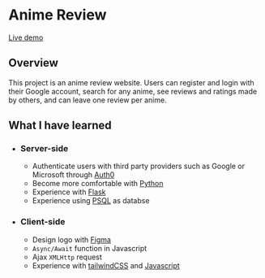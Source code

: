 # Anime Review

[Live demo](https://anime-review-q6b4.onrender.com/)

## Overview
This project is an anime review website. Users can register and login with their Google account, search for any anime, see reviews and ratings made by others, and can leave one review per anime.


## What I have learned

* ### Server-side
    * Authenticate users with third party providers such as Google or Microsoft through [Auth0](https://auth0.com/)
    * Become more comfortable with [Python](https://www.python.org/)
    * Experience with [Flask](https://flask.palletsprojects.com/en/2.2.x/)
    * Experience using [PSQL](https://www.postgresql.org/) as databse


* ### Client-side
    * Design logo with [Figma](https://www.figma.com/)
    * `Async/Await` function in Javascript
    * Ajax `XMLHttp` request
    * Experience with [tailwindCSS](https://tailwindcss.com/docs/width) and [Javascript](https://www.javascript.com/)

